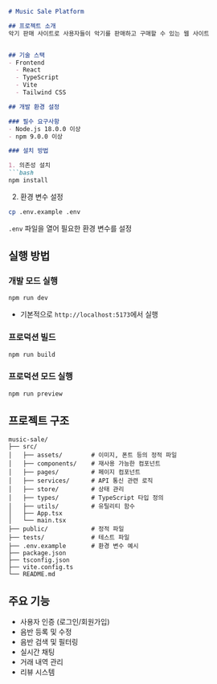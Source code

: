 
```markdown:README.md
# Music Sale Platform

## 프로젝트 소개
악기 판매 사이트로 사용자들이 악기를 판매하고 구매할 수 있는 웹 사이트


## 기술 스택
- Frontend
  - React
  - TypeScript
  - Vite
  - Tailwind CSS

## 개발 환경 설정

### 필수 요구사항
- Node.js 18.0.0 이상
- npm 9.0.0 이상

### 설치 방법

1. 의존성 설치
```bash
npm install
```

2. 환경 변수 설정
```bash
cp .env.example .env
```
`.env` 파일을 열어 필요한 환경 변수를 설정

## 실행 방법

### 개발 모드 실행
```bash
npm run dev
```
- 기본적으로 `http://localhost:5173`에서 실행

### 프로덕션 빌드
```bash
npm run build
```

### 프로덕션 모드 실행
```bash
npm run preview
```

## 프로젝트 구조
```
music-sale/
├── src/
│   ├── assets/        # 이미지, 폰트 등의 정적 파일
│   ├── components/    # 재사용 가능한 컴포넌트
│   ├── pages/         # 페이지 컴포넌트
│   ├── services/      # API 통신 관련 로직
│   ├── store/         # 상태 관리
│   ├── types/         # TypeScript 타입 정의
│   ├── utils/         # 유틸리티 함수
│   ├── App.tsx
│   └── main.tsx
├── public/            # 정적 파일
├── tests/             # 테스트 파일
├── .env.example       # 환경 변수 예시
├── package.json
├── tsconfig.json
├── vite.config.ts
└── README.md
```

## 주요 기능
- 사용자 인증 (로그인/회원가입)
- 음반 등록 및 수정
- 음반 검색 및 필터링
- 실시간 채팅
- 거래 내역 관리
- 리뷰 시스템

```
